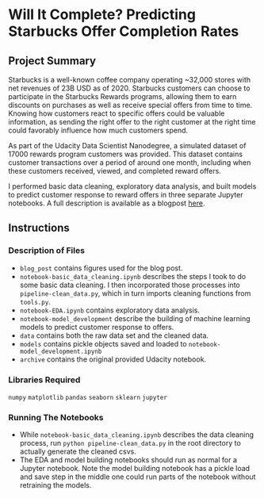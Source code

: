 # Will It Complete? Predicting Starbucks Offer Completion Rates
## Project Summary

Starbucks is a well-known coffee company operating ~32,000 stores with net revenues of 23B USD as of 2020. Starbucks customers can choose to participate in the Starbucks Rewards programs, allowing them to earn discounts on purchases as well as receive special offers from time to time. Knowing how customers react to specific offers could be valuable information, as sending the right offer to the right customer at the right time could favorably influence how much customers spend.

As part of the Udacity Data Scientist Nanodegree, a simulated dataset of 17000 rewards program customers was provided. This dataset contains customer transactions over a period of around one month, including when these customers received, viewed, and completed reward offers.

I performed basic data cleaning, exploratory data analysis, and built models to predict customer response to reward offers in three separate Jupyter notebooks. A full description is available as a blogpost [here](https://mixedconclusions.com/blog/dsnd_starbucks/).


## Instructions
### Description of Files

- `blog_post` contains figures used for the blog post.
- `notebook-basic_data_cleaning.ipynb` describes the steps I took to do some basic data cleaning. I then incorporated those processes into `pipeline-clean_data.py`, which in turn imports cleaning functions from `tools.py`.
- `notebook-EDA.ipynb` contains exploratory data analysis.
- `notebook-model_development` describe the building of machine learning models to predict customer response to offers.
- `data` contains both the raw data set and the cleaned data.
- `models` contains pickle objects saved and loaded to `notebook-model_development.ipynb`
- `archive` contains the original provided Udacity notebook.

### Libraries Required
`numpy`
`matplotlib`
`pandas`
`seaborn`
`sklearn`
`jupyter`


### Running The Notebooks
- While `notebook-basic_data_cleaning.ipynb` describes the data cleaning process, run `python pipeline-clean_data.py` in the root directory to actually generate the cleaned csvs.
- The EDA and model building notebooks should run as normal for a Jupyter notebook. Note the model building notebook has a pickle load and save step in the middle one could run parts of the notebook without retraining the models.